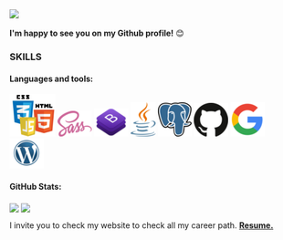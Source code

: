 <!--
**victoriapenasmiro/victoriapenasmiro** is a ✨ _special_ ✨ repository because its `README.md` (this file) appears on your GitHub profile.

Here are some ideas to get you started:

- 🔭 I’m currently working on ...
- 🌱 I’m currently learning ...
- 👯 I’m looking to collaborate on ...
- 🤔 I’m looking for help with ...
- 💬 Ask me about ...
- 📫 How to reach me: ...
- 😄 Pronouns: ...
- ⚡ Fun fact: ...
-->

<img src="https://media.giphy.com/media/26xBukhJ0i8KXADYc/giphy.gif" width="120px">

**I'm happy to see you on my Github profile!** 😊

### SKILLS

#### Languages and tools:

![html5-css3-js](https://github.com/victoriapenasmiro/victoriapenasmiro/blob/main/images/html-js-css.png)
![sass](https://github.com/victoriapenasmiro/victoriapenasmiro/blob/main/images/sass.png)
![bootstrap](https://github.com/victoriapenasmiro/victoriapenasmiro/blob/main/images/bootstrap.png)
![java](https://github.com/victoriapenasmiro/victoriapenasmiro/blob/main/images/java.png)
![psql](https://github.com/victoriapenasmiro/victoriapenasmiro/blob/main/images/psql.png)
![github](https://github.com/victoriapenasmiro/victoriapenasmiro/blob/main/images/github.png)
![google-webmaster-tools](https://github.com/victoriapenasmiro/victoriapenasmiro/blob/main/images/google.png)
![wordpress](https://github.com/victoriapenasmiro/victoriapenasmiro/blob/main/images/wordpress.png)

#### GitHub Stats:

<img align="center" src="https://github-readme-stats.vercel.app/api/top-langs/?username=victoriapenasmiro&layout=compact&hide_title=true" height="165"/> <img align="center" src="https://github-readme-stats.vercel.app/api?username=victoriapenasmiro&show_icons=true&theme=radical&hide_title=true&show_icons=true&count_private=true" height="165"/>

I invite you to check my website to check all my career path. <a href="https://victoriapenasmiro.github.io/resume/" target="_blank"><strong> Resume.</strong></a>
